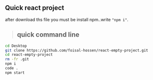 ## Quick react project
after download ths file you must be install npm..write `"npm i"`.

> ## quick command line
```bash
cd Desktop
git clone https://github.com/foisal-hossen/react-empty-project.git
cd react-empty-project
rm -fr .git
npm i
code .
npm start
 ```
